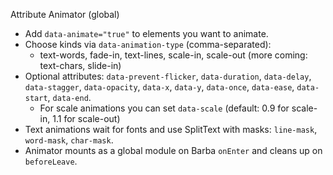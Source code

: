 Attribute Animator (global)

- Add `data-animate="true"` to elements you want to animate.
- Choose kinds via `data-animation-type` (comma-separated):
  - text-words, fade-in, text-lines, scale-in, scale-out (more coming: text-chars, slide-in)
- Optional attributes: `data-prevent-flicker`, `data-duration`, `data-delay`, `data-stagger`, `data-opacity`, `data-x`, `data-y`, `data-once`, `data-ease`, `data-start`, `data-end`.
  - For scale animations you can set `data-scale` (default: 0.9 for scale-in, 1.1 for scale-out)
- Text animations wait for fonts and use SplitText with masks: `line-mask`, `word-mask`, `char-mask`.
- Animator mounts as a global module on Barba `onEnter` and cleans up on `beforeLeave`.
